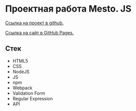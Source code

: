 # Проектная работа Mesto. JS

[Ссылка на проект в github.](https://github.com/Farjey57/mesto-project-ff/tree/main "Mesto")

[Ссылка на сайт в GitHub Pages.](https://farjey57.github.io/mesto-project-ff/ "Mesto")

## Стек

* HTML5
* CSS
* NodeJS
* JS
* npm
* Webpack
* Validation Form
* Regular Expression
* API
